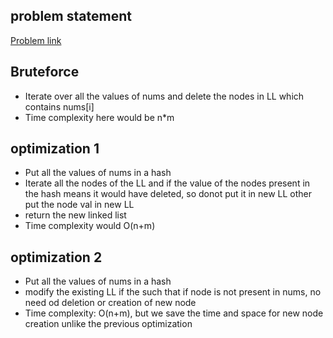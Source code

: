 ## problem statement
<a href="https://leetcode.com/problems/delete-nodes-from-linked-list-present-in-array/description/?envType=daily-question&envId=2024-09-04">Problem link</a>

## Bruteforce
<ul>
  <li>Iterate over all the values of nums and delete the nodes in LL which contains nums[i]</li>
  <li>Time complexity here would be n*m</li>
</ul>

## optimization 1
<ul>
   <li>Put all the values of nums in a hash</li>
   <li>Iterate all the nodes of the LL and if the value of the nodes present in the hash means it would have deleted, so donot put it in new LL other put the node val in new LL</li>
   <li>return the new linked list</li>
   <li>Time complexity would O(n+m)</li>
</ul>

## optimization 2
<ul>
   <li>Put all the values of nums in a hash</li>
   <li>modify the existing LL if the such that if node is not present in nums, no need od deletion or creation of new node</li>
   <li>Time complexity: O(n+m), but we save the time and space for new node creation unlike the previous optimization</li>
</ul>